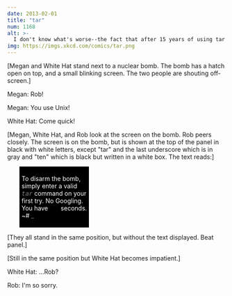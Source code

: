```yaml
---
date: 2013-02-01
title: "tar"
num: 1168
alt: >-
  I don't know what's worse--the fact that after 15 years of using tar I still can't keep the flags straight, or that after 15 years of technological advancement I'm still mucking with tar flags that were 15 years old when I started.
img: https://imgs.xkcd.com/comics/tar.png
---
```

[Megan and White Hat stand next to a nuclear bomb. The bomb has a hatch open on top, and a small blinking screen. The two people are shouting off-screen.]

Megan: Rob!

Megan: You use Unix!

White Hat: Come quick!

[Megan, White Hat, and Rob look at the screen on the bomb. Rob peers closely. The screen is on the bomb, but is shown at the top of the panel in black with white letters, except "tar" and the last underscore which is in gray and "ten" which is black but written in a white box. The text reads:]

<div style="background-color:black; padding:5px; width:fit-content; margin-left: 2em">

<font color="white">To disarm the bomb,<br>simply enter a valid<br></font><font color="gray">*<tt>tar</tt>*</font> <font color="white">command on your<br>first try. No Googling.<br>You&nbsp;have&nbsp;</font><code><font color="black">ten</font></code>&nbsp;<font color="white">seconds.<br>~# </font> <font color="gray">\_</font>

</div>

[They all stand in the same position, but without the text displayed. Beat panel.]

[Still in the same position but White Hat becomes impatient.]

White Hat: ...Rob?

Rob: I'm so sorry.